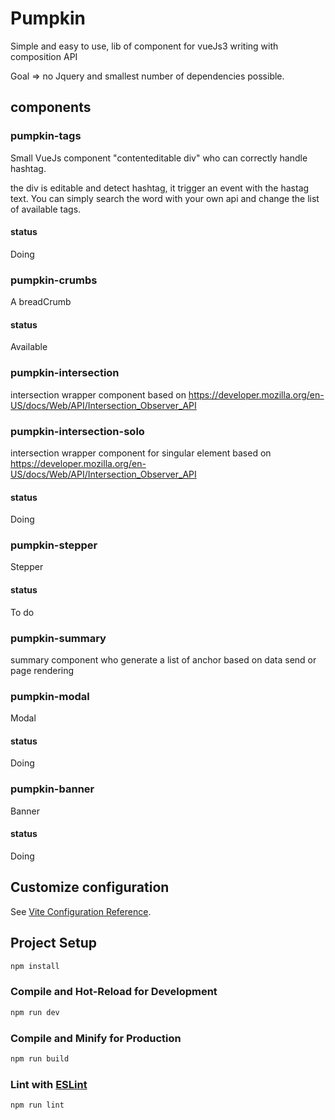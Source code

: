 # Pumpkin

Simple and easy to use, lib of component for vueJs3 writing with composition API

Goal => no Jquery and smallest number of dependencies possible.

## components

### pumpkin-tags
Small VueJs component "contenteditable div" who can correctly handle hashtag.

the div is editable and detect hashtag, it trigger an event with the hastag text.
You can simply search the word with your own api and change the list of available tags.

#### status
Doing

### pumpkin-crumbs

A breadCrumb

#### status

Available

### pumpkin-intersection

intersection wrapper component based on https://developer.mozilla.org/en-US/docs/Web/API/Intersection_Observer_API

### pumpkin-intersection-solo

intersection wrapper component for singular element based on https://developer.mozilla.org/en-US/docs/Web/API/Intersection_Observer_API


#### status
Doing

### pumpkin-stepper

Stepper

#### status
To do

### pumpkin-summary

summary component who generate a list of anchor based on data send or page rendering

### pumpkin-modal

Modal

#### status
Doing

### pumpkin-banner

Banner

#### status
Doing

## Customize configuration

See [Vite Configuration Reference](https://vitejs.dev/config/).

## Project Setup

```sh
npm install
```

### Compile and Hot-Reload for Development

```sh
npm run dev
```

### Compile and Minify for Production

```sh
npm run build
```

### Lint with [ESLint](https://eslint.org/)

```sh
npm run lint
```
